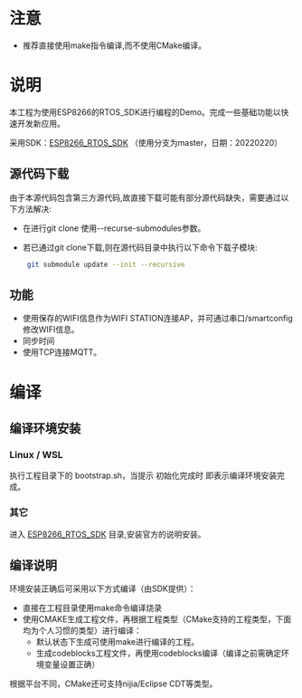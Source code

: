 # 注意

- 推荐直接使用make指令编译,而不使用CMake编译。

# 说明

本工程为使用ESP8266的RTOS_SDK进行编程的Demo。完成一些基础功能以快速开发新应用。

采用SDK：[ESP8266_RTOS_SDK](https://github.com/espressif/ESP8266_RTOS_SDK) （使用分支为master，日期：20220220）

## 源代码下载

由于本源代码包含第三方源代码,故直接下载可能有部分源代码缺失，需要通过以下方法解决:

- 在进行git clone 使用--recurse-submodules参数。

- 若已通过git clone下载,则在源代码目录中执行以下命令下载子模块:

  ```bash
   git submodule update --init --recursive
  ```

## 功能

- 使用保存的WIFI信息作为WIFI STATION连接AP，并可通过串口/smartconfig修改WIFI信息。
- 同步时间
- 使用TCP连接MQTT。

# 编译

## 编译环境安装

### Linux / WSL

执行工程目录下的 bootstrap.sh，当提示 初始化完成时 即表示编译环境安装完成。

### 其它

进入 [ESP8266_RTOS_SDK](ESP8266_RTOS_SDK) 目录,安装官方的说明安装。

## 编译说明

环境安装正确后可采用以下方式编译（由SDK提供）：

- 直接在工程目录使用make命令编译烧录
- 使用CMAKE生成工程文件，再根据工程类型（CMake支持的工程类型，下面均为个人习惯的类型）进行编译：
  - 默认状态下生成可使用make进行编译的工程。
  - 生成codeblocks工程文件，再使用codeblocks编译（编译之前需确定环境变量设置正确）

根据平台不同，CMake还可支持nijia/Eclipse CDT等类型。





